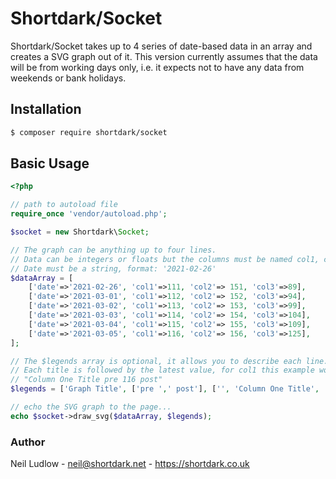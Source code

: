 # Shortdark/Socket

Shortdark/Socket takes up to 4 series of date-based data in an array and creates a SVG graph out of it.
This version currently assumes that the data will be from working days only, i.e. it expects not to have any data from 
weekends or bank holidays.

## Installation

```bash
$ composer require shortdark/socket
```

## Basic Usage

```php
<?php

// path to autoload file
require_once 'vendor/autoload.php';

$socket = new Shortdark\Socket;

// The graph can be anything up to four lines.
// Data can be integers or floats but the columns must be named col1, col2, col3 and col4.
// Date must be a string, format: '2021-02-26'
$dataArray = [
    ['date'=>'2021-02-26', 'col1'=>111, 'col2'=> 151, 'col3'=>89],
    ['date'=>'2021-03-01', 'col1'=>112, 'col2'=> 152, 'col3'=>94],
    ['date'=>'2021-03-02', 'col1'=>113, 'col2'=> 153, 'col3'=>99],
    ['date'=>'2021-03-03', 'col1'=>114, 'col2'=> 154, 'col3'=>104],
    ['date'=>'2021-03-04', 'col1'=>115, 'col2'=> 155, 'col3'=>109],
    ['date'=>'2021-03-05', 'col1'=>116, 'col2'=> 156, 'col3'=>125],
];

// The $legends array is optional, it allows you to describe each line.
// Each title is followed by the latest value, for col1 this example would look like:
// "Column One Title pre 116 post"
$legends = ['Graph Title', ['pre ',' post'], ['', 'Column One Title', 'col 2 title', 'col 3 title']];

// echo the SVG graph to the page...
echo $socket->draw_svg($dataArray, $legends);


```

### Author

Neil Ludlow - <neil@shortdark.net> - <https://shortdark.co.uk>
